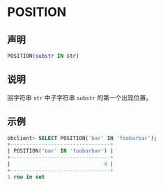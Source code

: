 # POSITION

## 声明

```sql
POSITION(substr IN str)
```

## 说明

回字符串 `str` 中子字符串 `substr` 的第一个出现位置。

## 示例

```sql
obclient> SELECT POSITION('bar' IN 'foobarbar');
+--------------------------------+
| POSITION('bar' IN 'foobarbar') |
+--------------------------------+
|                              4 |
+--------------------------------+
1 row in set
```
